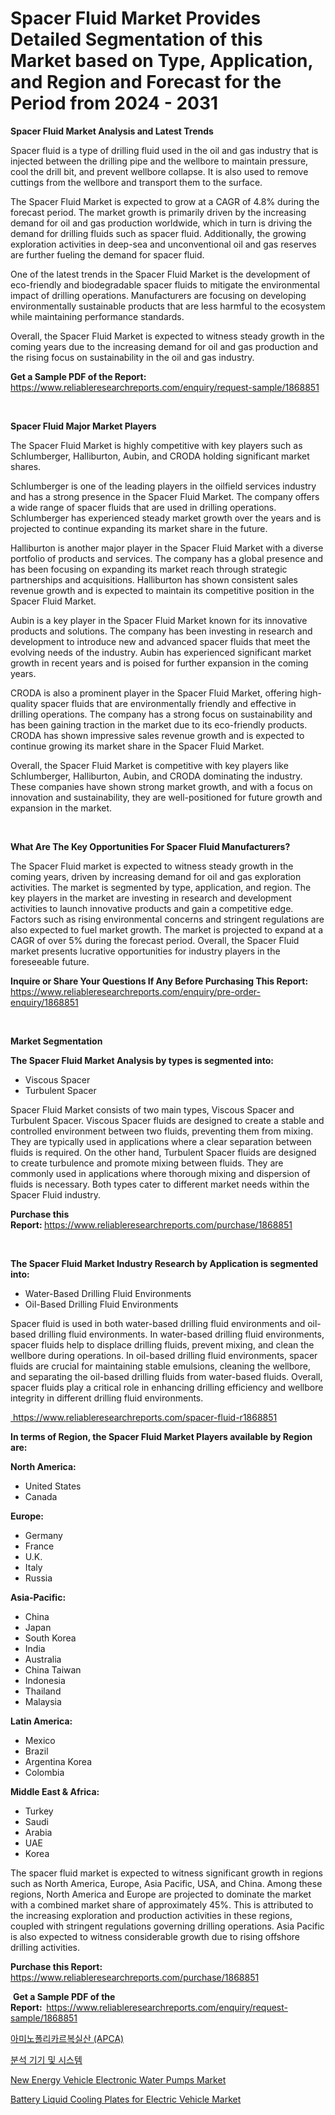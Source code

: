 <p><h1>Spacer Fluid Market Provides Detailed Segmentation of this Market based on Type, Application, and Region and Forecast for the Period from 2024 - 2031</h1></p><p><strong>Spacer Fluid Market Analysis and Latest Trends</strong></p>
<p><p>Spacer fluid is a type of drilling fluid used in the oil and gas industry that is injected between the drilling pipe and the wellbore to maintain pressure, cool the drill bit, and prevent wellbore collapse. It is also used to remove cuttings from the wellbore and transport them to the surface.</p><p>The Spacer Fluid Market is expected to grow at a CAGR of 4.8% during the forecast period. The market growth is primarily driven by the increasing demand for oil and gas production worldwide, which in turn is driving the demand for drilling fluids such as spacer fluid. Additionally, the growing exploration activities in deep-sea and unconventional oil and gas reserves are further fueling the demand for spacer fluid.</p><p>One of the latest trends in the Spacer Fluid Market is the development of eco-friendly and biodegradable spacer fluids to mitigate the environmental impact of drilling operations. Manufacturers are focusing on developing environmentally sustainable products that are less harmful to the ecosystem while maintaining performance standards.</p><p>Overall, the Spacer Fluid Market is expected to witness steady growth in the coming years due to the increasing demand for oil and gas production and the rising focus on sustainability in the oil and gas industry.</p></p>
<p><strong>Get a Sample PDF of the Report:&nbsp;</strong> <a href="https://www.reliableresearchreports.com/enquiry/request-sample/1868851">https://www.reliableresearchreports.com/enquiry/request-sample/1868851</a></p>
<p>&nbsp;</p>
<p><strong>Spacer Fluid Major Market Players</strong></p>
<p><p>The Spacer Fluid Market is highly competitive with key players such as Schlumberger, Halliburton, Aubin, and CRODA holding significant market shares. </p><p>Schlumberger is one of the leading players in the oilfield services industry and has a strong presence in the Spacer Fluid Market. The company offers a wide range of spacer fluids that are used in drilling operations. Schlumberger has experienced steady market growth over the years and is projected to continue expanding its market share in the future.</p><p>Halliburton is another major player in the Spacer Fluid Market with a diverse portfolio of products and services. The company has a global presence and has been focusing on expanding its market reach through strategic partnerships and acquisitions. Halliburton has shown consistent sales revenue growth and is expected to maintain its competitive position in the Spacer Fluid Market.</p><p>Aubin is a key player in the Spacer Fluid Market known for its innovative products and solutions. The company has been investing in research and development to introduce new and advanced spacer fluids that meet the evolving needs of the industry. Aubin has experienced significant market growth in recent years and is poised for further expansion in the coming years.</p><p>CRODA is also a prominent player in the Spacer Fluid Market, offering high-quality spacer fluids that are environmentally friendly and effective in drilling operations. The company has a strong focus on sustainability and has been gaining traction in the market due to its eco-friendly products. CRODA has shown impressive sales revenue growth and is expected to continue growing its market share in the Spacer Fluid Market.</p><p>Overall, the Spacer Fluid Market is competitive with key players like Schlumberger, Halliburton, Aubin, and CRODA dominating the industry. These companies have shown strong market growth, and with a focus on innovation and sustainability, they are well-positioned for future growth and expansion in the market.</p></p>
<p>&nbsp;</p>
<p><strong>What Are The Key Opportunities For Spacer Fluid Manufacturers?</strong></p>
<p><p>The Spacer Fluid market is expected to witness steady growth in the coming years, driven by increasing demand for oil and gas exploration activities. The market is segmented by type, application, and region. The key players in the market are investing in research and development activities to launch innovative products and gain a competitive edge. Factors such as rising environmental concerns and stringent regulations are also expected to fuel market growth. The market is projected to expand at a CAGR of over 5% during the forecast period. Overall, the Spacer Fluid market presents lucrative opportunities for industry players in the foreseeable future.</p></p>
<p><strong>Inquire or Share Your Questions If Any Before Purchasing This Report:</strong> <a href="https://www.reliableresearchreports.com/enquiry/pre-order-enquiry/1868851">https://www.reliableresearchreports.com/enquiry/pre-order-enquiry/1868851</a></p>
<p>&nbsp;</p>
<p><strong>Market Segmentation</strong></p>
<p><strong>The Spacer Fluid Market Analysis by types is segmented into:</strong></p>
<p><ul><li>Viscous Spacer</li><li>Turbulent Spacer</li></ul></p>
<p><p>Spacer Fluid Market consists of two main types, Viscous Spacer and Turbulent Spacer. Viscous Spacer fluids are designed to create a stable and controlled environment between two fluids, preventing them from mixing. They are typically used in applications where a clear separation between fluids is required. On the other hand, Turbulent Spacer fluids are designed to create turbulence and promote mixing between fluids. They are commonly used in applications where thorough mixing and dispersion of fluids is necessary. Both types cater to different market needs within the Spacer Fluid industry.</p></p>
<p><strong>Purchase this Report:&nbsp;</strong><a href="https://www.reliableresearchreports.com/purchase/1868851">https://www.reliableresearchreports.com/purchase/1868851</a></p>
<p>&nbsp;</p>
<p><strong>The Spacer Fluid Market Industry Research by Application is segmented into:</strong></p>
<p><ul><li>Water-Based Drilling Fluid Environments</li><li>Oil-Based Drilling Fluid Environments</li></ul></p>
<p><p>Spacer fluid is used in both water-based drilling fluid environments and oil-based drilling fluid environments. In water-based drilling fluid environments, spacer fluids help to displace drilling fluids, prevent mixing, and clean the wellbore during operations. In oil-based drilling fluid environments, spacer fluids are crucial for maintaining stable emulsions, cleaning the wellbore, and separating the oil-based drilling fluids from water-based fluids. Overall, spacer fluids play a critical role in enhancing drilling efficiency and wellbore integrity in different drilling fluid environments.</p></p>
<p><a href="https://www.reliableresearchreports.com/spacer-fluid-r1868851">&nbsp;https://www.reliableresearchreports.com/spacer-fluid-r1868851</a></p>
<p><strong>In terms of Region, the Spacer Fluid Market Players available by Region are:</strong></p>
<p>
    <p> <strong> North America: </strong>
        <ul>
            <li>United States</li>
            <li>Canada</li>
        </ul>
        </p> 
    <p> <strong> Europe: </strong>
        <ul>
            <li>Germany</li>
            <li>France</li>
            <li>U.K.</li>
            <li>Italy</li>
            <li>Russia</li>
        </ul>
        </p> 
    <p> <strong> Asia-Pacific: </strong>
        <ul>
            <li>China</li>
            <li>Japan</li>
            <li>South Korea</li>
            <li>India</li>
            <li>Australia</li>
            <li>China Taiwan</li>
            <li>Indonesia</li>
            <li>Thailand</li>
            <li>Malaysia</li>
        </ul>
        </p> 
    <p> <strong> Latin America: </strong>
        <ul>
            <li>Mexico</li>
            <li>Brazil</li>
            <li>Argentina Korea</li>
            <li>Colombia</li>
        </ul>
        </p> 
    <p> <strong> Middle East & Africa: </strong>
        <ul>
            <li>Turkey</li>
            <li>Saudi</li>
            <li>Arabia</li>
            <li>UAE</li>
            <li>Korea</li>
        </ul>
    </p>
    </p>
<p><p>The spacer fluid market is expected to witness significant growth in regions such as North America, Europe, Asia Pacific, USA, and China. Among these regions, North America and Europe are projected to dominate the market with a combined market share of approximately 45%. This is attributed to the increasing exploration and production activities in these regions, coupled with stringent regulations governing drilling operations. Asia Pacific is also expected to witness considerable growth due to rising offshore drilling activities.</p></p>
<p><strong>Purchase this Report: </strong><a href="https://www.reliableresearchreports.com/purchase/1868851">https://www.reliableresearchreports.com/purchase/1868851</a></p>
<p>&nbsp;<strong>Get a Sample PDF of the Report:&nbsp;&nbsp;</strong><a href="https://www.reliableresearchreports.com/enquiry/request-sample/1868851">https://www.reliableresearchreports.com/enquiry/request-sample/1868851</a></p>
<p><strong></strong></p>
<p><p><a href="https://github.com/sarassiksa/Market-Research-Report-List-1/blob/main/8701625117156.md">아미노폴리카르복실산 (APCA)</a></p><p><a href="https://github.com/LoganRew1964/Market-Research-Report-List-1/blob/main/5808862117157.md">분석 기기 및 시스템</a></p><p><a href="https://github.com/refatkhan11277/Market-Research-Report-List-1/blob/main/new-energy-vehicle-electronic-water-pumps-market.md">New Energy Vehicle Electronic Water Pumps Market</a></p><p><a href="https://github.com/ikahanika44/Market-Research-Report-List-1/blob/main/battery-liquid-cooling-plates-for-electric-vehicle-market.md">Battery Liquid Cooling Plates for Electric Vehicle Market</a></p></p>